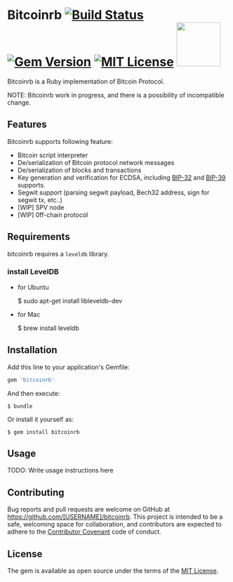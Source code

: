 # Bitcoinrb [![Build Status](https://travis-ci.org/haw-itn/bitcoinrb.svg?branch=master)](https://travis-ci.org/haw-itn/bitcoinrb) [![Gem Version](https://badge.fury.io/rb/bitcoinrb.svg)](https://badge.fury.io/rb/bitcoinrb) [![MIT License](http://img.shields.io/badge/license-MIT-blue.svg?style=flat)](LICENSE) <img src="http://segwit.co/static/public/images/logo.png" width="100">


Bitcoinrb is a Ruby implementation of Bitcoin Protocol.

NOTE: Bitcoinrb work in progress, and there is a possibility of incompatible change. 

## Features

Bitcoinrb supports following feature:

* Bitcoin script interpreter
* De/serialization of Bitcoin protocol network messages
* De/serialization of blocks and transactions
* Key generation and verification for ECDSA, including [BIP-32](https://github.com/bitcoin/bips/blob/master/bip-0032.mediawiki) and [BIP-39](https://github.com/bitcoin/bips/blob/master/bip-0039.mediawiki) supports.
* Segwit support (parsing segwit payload, Bech32 address, sign for segwit tx, etc..)
* [WIP] SPV node
* [WIP] 0ff-chain protocol

## Requirements

bitcoinrb requires a `leveldb` library.

### install LevelDB

* for Ubuntu

    $ sudo apt-get install libleveldb-dev

+ for Mac

    $ brew install leveldb

## Installation

Add this line to your application's Gemfile:

```ruby
gem 'bitcoinrb'
```

And then execute:

    $ bundle

Or install it yourself as:

    $ gem install bitcoinrb


## Usage

TODO: Write usage instructions here

## Contributing

Bug reports and pull requests are welcome on GitHub at https://github.com/[USERNAME]/bitcoinrb. This project is intended to be a safe, welcoming space for collaboration, and contributors are expected to adhere to the [Contributor Covenant](http://contributor-covenant.org) code of conduct.


## License

The gem is available as open source under the terms of the [MIT License](http://opensource.org/licenses/MIT).

